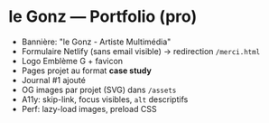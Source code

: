 # le Gonz — Portfolio (pro)
- Bannière: "le Gonz - Artiste Multimédia"
- Formulaire Netlify (sans email visible) → redirection `/merci.html`
- Logo Emblème G + favicon
- Pages projet au format **case study**
- Journal #1 ajouté
- OG images par projet (SVG) dans `/assets`
- A11y: skip-link, focus visibles, `alt` descriptifs
- Perf: lazy-load images, preload CSS